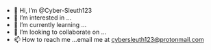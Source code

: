 - 👋 Hi, I’m @Cyber-Sleuth123
- 👀 I’m interested in ...
- 🌱 I’m currently learning ...
- 💞️ I’m looking to collaborate on ...
- 📫 How to reach me ...email me at cybersleuth123@protonmail.com

<!---
Cyber-Sleuth123/Cyber-Sleuth123 is a ✨ special ✨ repository because its `README.md` (this file) appears on your GitHub profile.
You can click the Preview link to take a look at your changes.
--->
